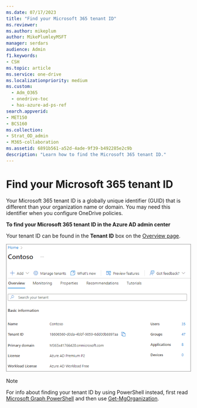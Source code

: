 ```yaml
---
ms.date: 07/17/2023
title: "Find your Microsoft 365 tenant ID"
ms.reviewer: 
ms.author: mikeplum
author: MikePlumleyMSFT
manager: serdars
audience: Admin
f1.keywords:
- CSH
ms.topic: article
ms.service: one-drive
ms.localizationpriority: medium
ms.custom:
  - Adm_O365
  - onedrive-toc
  - has-azure-ad-ps-ref
search.appverid:
- MET150
- BCS160
ms.collection: 
- Strat_OD_admin
- M365-collaboration
ms.assetid: 6891b561-a52d-4ade-9f39-b492285e2c9b
description: "Learn how to find the Microsoft 365 tenant ID."
---
```


# Find your Microsoft 365 tenant ID

Your Microsoft 365 tenant ID is a globally unique identifier (GUID) that is different than your organization name or domain. You may need this identifier when you configure OneDrive policies.
  
**To find your Microsoft 365 tenant ID in the Azure AD admin center**

Your tenant ID can be found in the **Tenant ID** box on the [Overview page](https://entra.microsoft.com/#view/Microsoft_AAD_IAM/TenantOverview.ReactView).

![The Directory Properties pane in the Azure Admin Center dashboard](media/tenant-id-image.png)
  
> [!NOTE]
> For info about finding your tenant ID by using PowerShell instead, first read [Microsoft Graph PowerShell](/powershell/microsoftgraph/installation?view=graph-powershell-1.0&preserve-view=true) and then use [Get-MgOrganization](/powershell/module/microsoft.graph.identity.directorymanagement/get-mgorganization?view=graph-powershell-1.0&preserve-view=true).
